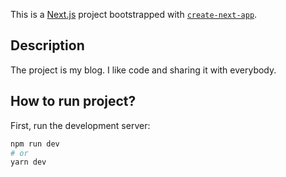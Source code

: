 This is a [Next.js](https://nextjs.org/) project bootstrapped with [`create-next-app`](https://github.com/vercel/next.js/tree/canary/packages/create-next-app).

## Description

The project is my blog. I like code and sharing it with everybody.

## How to run project?

First, run the development server:

```bash
npm run dev
# or
yarn dev
```
